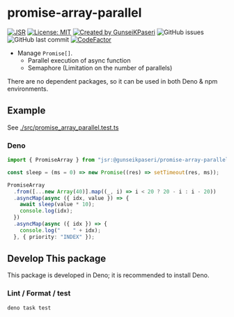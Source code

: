 # promise-array-parallel

[![JSR](https://jsr.io/badges/@gunseikpaseri/promise-array-parallel)](https://jsr.io/@gunseikpaseri/promise-array-parallel)
[![License: MIT](https://img.shields.io/badge/License-MIT-yellow.svg)](https://opensource.org/licenses/MIT)
[![Created by GunseiKPaseri](https://img.shields.io/badge/created%20by-@GunseiKPaseri-00ACEE.svg)](https://twitter.com/GunseiKPaseri)
![GitHub issues](https://img.shields.io/github/issues/GunseiKPaseri/promise_array_parallel)
![GitHub last commit](https://img.shields.io/github/last-commit/GunseiKPaseri/promise_array_parallel)
[![CodeFactor](https://www.codefactor.io/repository/github/gunseikpaseri/promise_array_parallel/badge)](https://www.codefactor.io/repository/github/gunseikpaseri/promise_array_parallel)

- Manage `Promise[]`.
  - Parallel execution of async function
  - Semaphore (Limitation on the number of parallels)

There are no dependent packages, so it can be used in both Deno & npm environments.

## Example

See [./src/promise_array_parallel.test.ts](./src/promise_array_parallel.test.ts)

### Deno

```ts
import { PromiseArray } from "jsr:@gunseikpaseri/promise-array-parallel";

const sleep = (ms = 0) => new Promise((res) => setTimeout(res, ms));

PromiseArray
  .from([...new Array(40)].map((_, i) => i < 20 ? 20 - i : i - 20))
  .asyncMap(async ({ idx, value }) => {
    await sleep(value * 10);
    console.log(idx);
  })
  .asyncMap(async ({ idx }) => {
    console.log("    " + idx);
  }, { priority: "INDEX" });
```

## Develop This package

This package is developed in Deno; it is recommended to install Deno.

### Lint / Format / test

```bash
deno task test
```

